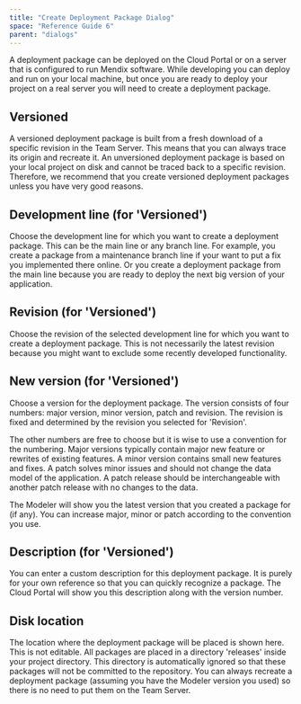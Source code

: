 ```yaml
---
title: "Create Deployment Package Dialog"
space: "Reference Guide 6"
parent: "dialogs"
---
```

A deployment package can be deployed on the Cloud Portal or on a server that is configured to run Mendix software. While developing you can deploy and run on your local machine, but once you are ready to deploy your project on a real server you will need to create a deployment package.

## Versioned

A versioned deployment package is built from a fresh download of a specific revision in the Team Server. This means that you can always trace its origin and recreate it. An unversioned deployment package is based on your local project on disk and cannot be traced back to a specific revision. Therefore, we recommend that you create versioned deployment packages unless you have very good reasons.

## Development line (for 'Versioned')

Choose the development line for which you want to create a deployment package. This can be the main line or any branch line. For example, you create a package from a maintenance branch line if your want to put a fix you implemented there online. Or you create a deployment package from the main line because you are ready to deploy the next big version of your application.

## Revision (for 'Versioned')

Choose the revision of the selected development line for which you want to create a deployment package. This is not necessarily the latest revision because you might want to exclude some recently developed functionality.

## New version (for 'Versioned')

Choose a version for the deployment package. The version consists of four numbers: major version, minor version, patch and revision. The revision is fixed and determined by the revision you selected for 'Revision'.

The other numbers are free to choose but it is wise to use a convention for the numbering. Major versions typically contain major new feature or rewrites of existing features. A minor version contains small new features and fixes. A patch solves minor issues and should not change the data model of the application. A patch release should be interchangeable with another patch release with no changes to the data.

The Modeler will show you the latest version that you created a package for (if any). You can increase major, minor or patch according to the convention you use.

## Description (for 'Versioned')

You can enter a custom description for this deployment package. It is purely for your own reference so that you can quickly recognize a package. The Cloud Portal will show you this description along with the version number.

## Disk location

The location where the deployment package will be placed is shown here. This is not editable. All packages are placed in a directory 'releases' inside your project directory. This directory is automatically ignored so that these packages will not be committed to the repository. You can always recreate a deployment package (assuming you have the Modeler version you used) so there is no need to put them on the Team Server.
